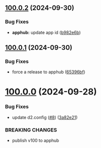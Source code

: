 ## [100.0.2](https://github.com/dhis2/route-manager-app/compare/v100.0.1...v100.0.2) (2024-09-30)


### Bug Fixes

* **apphub:** update app id ([b982e6b](https://github.com/dhis2/route-manager-app/commit/b982e6b334e140c13828e5eeeb0c0307e6a2197a))

## [100.0.1](https://github.com/dhis2/route-manager-app/compare/v100.0.0...v100.0.1) (2024-09-30)


### Bug Fixes

* force a release to apphub ([65396bf](https://github.com/dhis2/route-manager-app/commit/65396bf5caf3ac28f1fb297216811613706504ed))

# [100.0.0](https://github.com/dhis2/route-manager-app/compare/v99.9.9...v100.0.0) (2024-09-28)


### Bug Fixes

* update d2.config ([#8](https://github.com/dhis2/route-manager-app/issues/8)) ([3a82e21](https://github.com/dhis2/route-manager-app/commit/3a82e218c4e7fdce4e68c8ced3d44dd083888fd7))


### BREAKING CHANGES

* publish v100 to apphub
